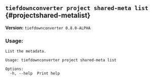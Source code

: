 ## `tiefdownconverter project shared-meta list` {#projectshared-metalist}

**Version:** `tiefdownconverter 0.8.0-ALPHA`

### Usage:
```
List the metadata.

Usage: tiefdownconverter project shared-meta list

Options:
  -h, --help  Print help
```

